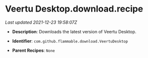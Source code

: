 # Veertu Desktop.download.recipe

_Last updated 2021-12-23 19:58:07Z_

- **Description**: Downloads the latest version of Veertu Desktop.

- **Identifier**: `com.github.flammable.download.VeertuDesktop`

- **Parent Recipes**: `None`